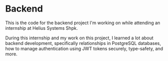 # Backend
This is the code for the backend project I'm working on while attending an internship at Helius Systems Shpk.

During this internship and my work on this project, I learned a lot about backend development, specifically relationships in PostgreSQL databases, how to manage authentication using JWT tokens securely, type-safety, and more.
